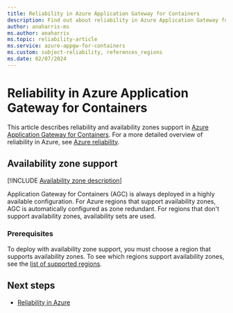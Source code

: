 ```yaml
---
title: Reliability in Azure Application Gateway for Containers
description: Find out about reliability in Azure Application Gateway for Containers.
author: anaharris-ms
ms.author: anaharris
ms.topic: reliability-article
ms.service: azure-appgw-for-containers
ms.custom: subject-reliability, references_regions
ms.date: 02/07/2024 
---
```



# Reliability in Azure Application Gateway for Containers


This article describes reliability and availability zones support in [Azure Application Gateway for Containers](/azure/application-gateway/for-containers/overview). For a more detailed overview of reliability in Azure, see [Azure reliability](/azure/architecture/framework/resiliency/overview).


## Availability zone support

[!INCLUDE [Availability zone description](includes/reliability-availability-zone-description-include.md)]


Application Gateway for Containers (AGC) is always deployed in a highly available configuration.  For Azure regions that support availability zones, AGC is automatically configured as zone redundant.  For regions that don't support availability zones, availability sets are used.

### Prerequisites

To deploy with availability zone support, you must choose a region that supports availability zones. To see which regions support availability zones, see the [list of supported regions](availability-zones-service-support.md#azure-regions-with-availability-zone-support). 


## Next steps

- [Reliability in Azure](/azure/availability-zones/overview)

